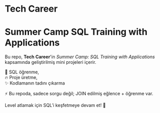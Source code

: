 # Tech Career
# Summer Camp SQL Training with Applications

Bu repo, **Tech Career**'in *Summer Camp: SQL Training with Applications* kapsamında geliştirilmiş mini projeleri içerir.  

🔎 SQL öğrenme,  
🔥 Proje üretme,  
✨ Kodlamanın tadını çıkarma

⚡ Bu repoda, sadece sorgu değil; JOIN edilmiş eğlence + öğrenme var.

Level atlamak için SQL’i keşfetmeye devam et! 🚀
